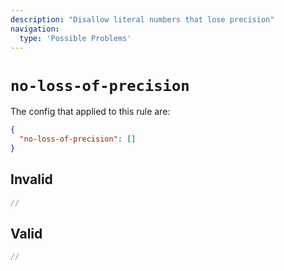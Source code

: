 ```yaml
---
description: "Disallow literal numbers that lose precision"
navigation:
  type: 'Possible Problems'
---
```


# `no-loss-of-precision`

The config that applied to this rule are:

```json
{
  "no-loss-of-precision": []
}
```

## Invalid

```js invalid
//
```

## Valid

```js valid
//
```
  